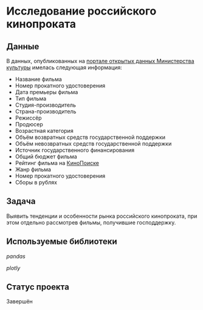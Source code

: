 # Исследование российского кинопроката

## Данные

В данных, опубликованных на [портале открытых данных Министерства культуры](https://opendata.mkrf.ru/) имелась следующая информация:
- Название фильма
- Номер прокатного удостоверения
- Дата премьеры фильма
- Тип фильма
- Студия-производитель
- Страна-производитель
- Режиссёр
- Продюсер
- Возрастная категория
- Объём возвратных средств государственной поддержки
- Объём невозвратных средств государственной поддержки
- Источник государственного финансирования
- Общий бюджет фильма
- Рейтинг фильма на [КиноПоиске](https://www.kinopoisk.ru/)
- Жанр фильма
- Номер прокатного удостоверения
- Сборы в рублях

## Задача

Выявить тенденции и особенности рынка российского кинопроката, при этом отдельно рассмотрев фильмы, получившие господдержку.

## Используемые библиотеки
*pandas*

*plotly*

## Статус проекта

Завершён
